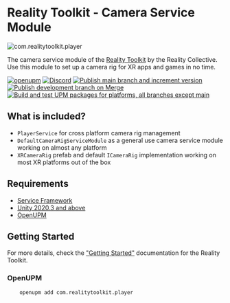 # Reality Toolkit - Camera Service Module

![com.realitytoolkit.player](https://user-images.githubusercontent.com/9565734/222917131-e791d0e1-ac7a-4828-b330-0a1c76e28ef3.png)

The camera service module of the [Reality Toolkit](https://www.realitytoolkit.io/) by the Reality Collective. Use this module to set up a camera rig for XR apps and games in no time.

[![openupm](https://img.shields.io/npm/v/com.realitytoolkit.player?label=openupm&registry_uri=https://package.openupm.com)](https://openupm.com/packages/com.realitytoolkit.player/) [![Discord](https://img.shields.io/discord/597064584980987924.svg?label=&logo=discord&logoColor=ffffff&color=7389D8&labelColor=6A7EC2)](https://discord.gg/hF7TtRCFmB)
[![Publish main branch and increment version](https://github.com/realitycollective/com.realitytoolkit.player/actions/workflows/main-publish.yml/badge.svg)](https://github.com/realitycollective/com.realitytoolkit.player/actions/workflows/main-publish.yml)
[![Publish development branch on Merge](https://github.com/realitycollective/com.realitytoolkit.player/actions/workflows/development-publish.yml/badge.svg)](https://github.com/realitycollective/com.realitytoolkit.player/actions/workflows/development-publish.yml)
[![Build and test UPM packages for platforms, all branches except main](https://github.com/realitycollective/com.realitytoolkit.player/actions/workflows/development-buildandtestupmrelease.yml/badge.svg)](https://github.com/realitycollective/com.realitytoolkit.player/actions/workflows/development-buildandtestupmrelease.yml)

## What is included?

- `PlayerService` for cross platform camera rig management
- `DefaultCameraRigServiceModule` as a general use camera service module working on almost any platform
- `XRCameraRig` prefab and default `ICameraRig` implementation working on most XR platforms out of the box

## Requirements

- [Service Framework](https://github.com/realitycollective/com.realitycollective.service-framework)
- [Unity 2020.3 and above](https://unity.com/)
- [OpenUPM](https://openupm.com/docs/)

## Getting Started

For more details, check the ["Getting Started"](https://www.realitytoolkit.io/) documentation for the Reality Toolkit.

### OpenUPM

```text
    openupm add com.realitytoolkit.player
```
